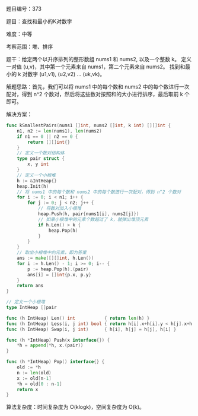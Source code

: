 题目编号：373

题目：查找和最小的K对数字

难度：中等

考察范围：堆、排序

题干：给定两个以升序排列的整形数组 nums1 和 nums2, 以及一个整数 k。
定义一对值 (u,v)，其中第一个元素来自 nums1，第二个元素来自 nums2。
找到和最小的 k 对数字 (u1,v1), (u2,v2) ... (uk,vk)。

解题思路：首先，我们可以将 nums1 中的每个数和 nums2 中的每个数进行一次配对，得到 n^2 个数对，然后将这些数对按照和的大小进行排序，最后取前 k 个即可。

解决方案：

```go
func kSmallestPairs(nums1 []int, nums2 []int, k int) [][]int {
    n1, n2 := len(nums1), len(nums2)
    if n1 == 0 || n2 == 0 {
        return [][]int{}
    }
    // 定义一个数对结构体
    type pair struct {
        x, y int
    }
    // 定义一个小根堆
    h := &IntHeap{}
    heap.Init(h)
    // 将 nums1 中的每个数和 nums2 中的每个数进行一次配对，得到 n^2 个数对
    for i := 0; i < n1; i++ {
        for j := 0; j < n2; j++ {
            // 将数对加入小根堆
            heap.Push(h, pair{nums1[i], nums2[j]})
            // 如果小根堆中的元素个数超过了 k，就弹出堆顶元素
            if h.Len() > k {
                heap.Pop(h)
            }
        }
    }
    // 取出小根堆中的元素，即为答案
    ans := make([][]int, h.Len())
    for i := h.Len() - 1; i >= 0; i-- {
        p := heap.Pop(h).(pair)
        ans[i] = []int{p.x, p.y}
    }
    return ans
}

// 定义一个小根堆
type IntHeap []pair

func (h IntHeap) Len() int           { return len(h) }
func (h IntHeap) Less(i, j int) bool { return h[i].x+h[i].y < h[j].x+h[j].y }
func (h IntHeap) Swap(i, j int)      { h[i], h[j] = h[j], h[i] }

func (h *IntHeap) Push(x interface{}) {
    *h = append(*h, x.(pair))
}

func (h *IntHeap) Pop() interface{} {
    old := *h
    n := len(old)
    x := old[n-1]
    *h = old[0 : n-1]
    return x
}
```

算法复杂度：时间复杂度为 O(klogk)，空间复杂度为 O(k)。
